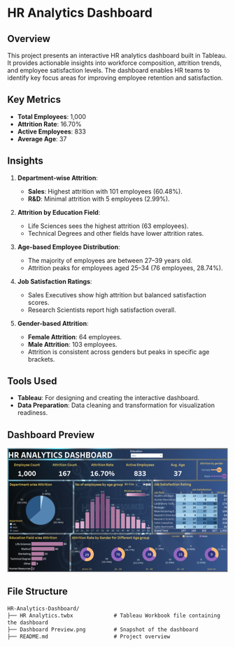 # HR Analytics Dashboard

## Overview
This project presents an interactive HR analytics dashboard built in Tableau. It provides actionable insights into workforce composition, attrition trends, and employee satisfaction levels. The dashboard enables HR teams to identify key focus areas for improving employee retention and satisfaction.

## Key Metrics
- **Total Employees**: 1,000  
- **Attrition Rate**: 16.70%  
- **Active Employees**: 833  
- **Average Age**: 37  

## Insights
1. **Department-wise Attrition**:
   - **Sales**: Highest attrition with 101 employees (60.48%).   
   - **R&D**: Minimal attrition with 5 employees (2.99%).  

2. **Attrition by Education Field**:
   - Life Sciences sees the highest attrition (63 employees).    
   - Technical Degrees and other fields have lower attrition rates.  

3. **Age-based Employee Distribution**:
   - The majority of employees are between 27–39 years old.  
   - Attrition peaks for employees aged 25–34 (76 employees, 28.74%).  

4. **Job Satisfaction Ratings**:
   - Sales Executives show high attrition but balanced satisfaction scores.  
   - Research Scientists report high satisfaction overall.  

5. **Gender-based Attrition**:
   - **Female Attrition**: 64 employees.  
   - **Male Attrition**: 103 employees.  
   - Attrition is consistent across genders but peaks in specific age brackets.

## Tools Used
- **Tableau**: For designing and creating the interactive dashboard.  
- **Data Preparation**: Data cleaning and transformation for visualization readiness.  

## Dashboard Preview
![Dashboard Preview](./Dashboard%20Preview.png)

## File Structure
```plaintext
HR-Analytics-Dashboard/
├── HR Analytics.twbx             # Tableau Workbook file containing the dashboard
├── Dashboard Preview.png         # Snapshot of the dashboard
├── README.md                     # Project overview
